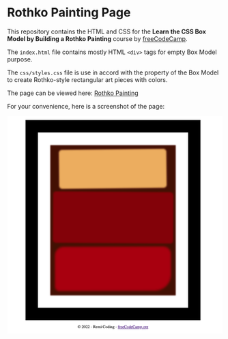 # Rothko Painting Page

This repository contains the HTML and CSS for the **Learn the CSS Box Model by Building a Rothko Painting** course by [freeCodeCamp](https://www.freecodecamp.org/learn/2022/responsive-web-design/).

The `index.html` file contains mostly HTML `<div>` tags for empty Box Model purpose.

The `css/styles.css` file is use in accord with the property of the Box Model to create Rothko-style rectangular art pieces with colors.

The page can be viewed here: [Rothko Painting](https://remicoding.github.io/rothko-painting-page/)

For your convenience, here is a screenshot of the page:

![Rothko Painting Screenshot](img/rothko_painting_img.png)
